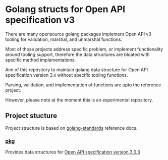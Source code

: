 # Golang structs for Open API specification v3

There are many opensource golang packages implement Open API v3 tooling for validation, marshal, and unmarshal functions.

Most of those projects address specific problem, or implement functionality around tooling support, therefore the data structures are bloated with specific method implementations.

Aim of this repository to maintain golang data structure for Open API specification version 3.x without specific tooling functions.

Parsing, validation, and implementation of functions are upto the reference project.

However, please note at the moment this is an experimental repository.

## Project stucture

Project structure is based on [golang-standards](https://github.com/golang-standards/project-layout) reference docs.

### [pkg](https://github.com/Mahifernando/openapispec/tree/master/pkg)

Provides data structures for [Open API specification version 3.0.3](http://spec.openapis.org/oas/v3.0.3)